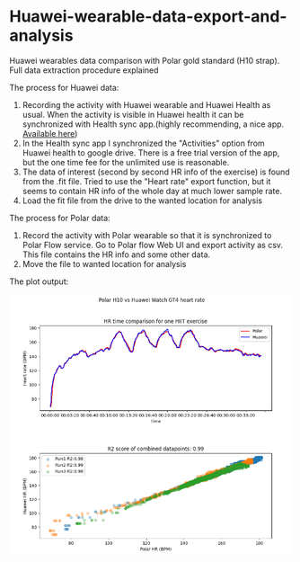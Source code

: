 # Huawei-wearable-data-export-and-analysis
Huawei wearables data comparison with Polar gold standard (H10 strap). Full data extraction procedure explained

The process for Huawei data:
1. Recording the activity with Huawei wearable and Huawei Health as usual. When the activity is visible in Huawei health it can be synchronized with Health sync app.(highly recommending, a nice app. [Available here](https://play.google.com/store/apps/details?id=nl.appyhapps.healthsync&pcampaignid=web_share))
2. In the Health sync app I synchronized the "Activities" option from Huawei health to google drive. There is a free trial version of the app, but the one time fee for the unlimited use is reasonable.
3. The data of interest (second by second HR info of the exercise) is found from the .fit file. Tried to use the "Heart rate" export function, but it seems to contain HR info of the whole day at much lower sample rate.
4. Load the fit file from the drive to the wanted location for analysis

The process for Polar data:
1. Record the activity with Polar wearable so that it is synchronized to Polar Flow service. Go to Polar flow Web UI and export activity as csv. This file contains the HR info and some other data.
2. Move the file to wanted location for analysis

The plot output:

![Analysis results plot](Analysis.PNG)
